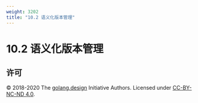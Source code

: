 ```yaml
---
weight: 3202
title: "10.2 语义化版本管理"
---
```


# 10.2 语义化版本管理



## 许可

&copy; 2018-2020 The [golang.design](https://golang.design) Initiative Authors. Licensed under [CC-BY-NC-ND 4.0](https://creativecommons.org/licenses/by-nc-nd/4.0/).
